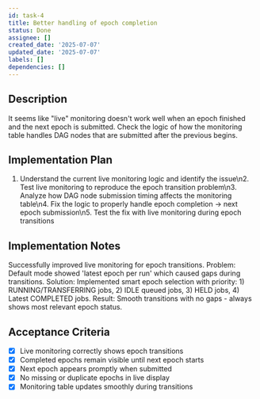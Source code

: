 ```yaml
---
id: task-4
title: Better handling of epoch completion
status: Done
assignee: []
created_date: '2025-07-07'
updated_date: '2025-07-07'
labels: []
dependencies: []
---
```


## Description
It seems like "live" monitoring doesn't work well when an epoch finished and the next epoch is submitted. Check the logic of how the monitoring table handles DAG nodes that are submitted after the previous begins.

## Implementation Plan

1. Understand the current live monitoring logic and identify the issue\n2. Test live monitoring to reproduce the epoch transition problem\n3. Analyze how DAG node submission timing affects the monitoring table\n4. Fix the logic to properly handle epoch completion → next epoch submission\n5. Test the fix with live monitoring during epoch transitions


## Implementation Notes

Successfully improved live monitoring for epoch transitions. Problem: Default mode showed 'latest epoch per run' which caused gaps during transitions. Solution: Implemented smart epoch selection with priority: 1) RUNNING/TRANSFERRING jobs, 2) IDLE queued jobs, 3) HELD jobs, 4) Latest COMPLETED jobs. Result: Smooth transitions with no gaps - always shows most relevant epoch status.
## Acceptance Criteria

- [x] Live monitoring correctly shows epoch transitions
- [x] Completed epochs remain visible until next epoch starts
- [x] Next epoch appears promptly when submitted
- [x] No missing or duplicate epochs in live display
- [x] Monitoring table updates smoothly during transitions
